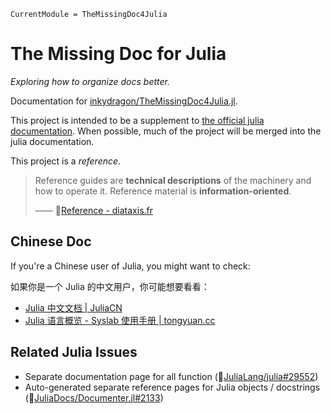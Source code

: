 ```@meta
CurrentModule = TheMissingDoc4Julia
```

# The Missing Doc for Julia
*Exploring how to organize docs better.*

Documentation for [inkydragon/TheMissingDoc4Julia.jl](https://github.com/inkydragon/TheMissingDoc4Julia.jl).

This project is intended to be a supplement to [the official julia documentation](https://docs.julialang.org/).
When possible, much of the project will be merged into the julia documentation.

This project is a *reference*.
> Reference guides are **technical descriptions** of the machinery and how to operate it.
> Reference material is **information-oriented**.
>
> —— 🔗[Reference - diataxis.fr](https://diataxis.fr/reference/)

## Chinese Doc

If you're a Chinese user of Julia, you might want to check:

如果你是一个 Julia 的中文用户，你可能想要看看：

- [Julia 中文文档 | JuliaCN](https://docs.juliacn.com/latest/)
- [Julia 语言概览 - Syslab 使用手册 | tongyuan.cc](https://www.tongyuan.cc/docs/syslab/Help/index.html#/Doc/TyBase/JuliaOverview.html)


## Related Julia Issues
- Separate documentation page for all function
  (🔗[JuliaLang/julia#29552](https://github.com/JuliaLang/julia/issues/29552))
- Auto-generated separate reference pages for Julia objects / docstrings
  (🔗[JuliaDocs/Documenter.jl#2133](https://github.com/JuliaDocs/Documenter.jl/issues/2133))
